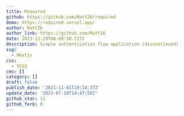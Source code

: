 ```yaml
---
title: Required
github: https://github.com/MattZ6/required
demo: https://required.vercel.app/
author: MattZ6
author_link: https://github.com/MattZ6
date: 2023-11-29T06:09:10.727Z
description: Simple authentication flow application (discontinued)
ssg:
  - Nextjs
css:
  - SCSS
cms: []
category: []
draft: false
publish_date: '2021-11-01T19:14:37Z'
update_date: '2023-07-10T14:47:50Z'
github_star: 11
github_fork: 0
---
```

